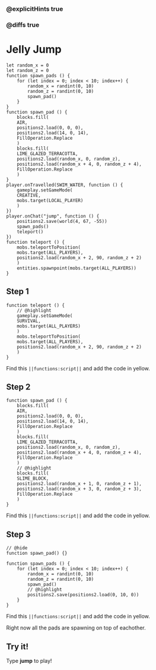 ### @explicitHints true

### @diffs true

# Jelly Jump



```template
let random_x = 0
let random_z = 0
function spawn_pads () {
    for (let index = 0; index < 10; index++) {
        random_x = randint(0, 10)
        random_z = randint(0, 10)
        spawn_pad()
    }
}
function spawn_pad () {
    blocks.fill(
    AIR,
    positions2.load(0, 0, 0),
    positions2.load(14, 0, 14),
    FillOperation.Replace
    )
    blocks.fill(
    LIME_GLAZED_TERRACOTTA,
    positions2.load(random_x, 0, random_z),
    positions2.load(random_x + 4, 0, random_z + 4),
    FillOperation.Replace
    )
}
player.onTravelled(SWIM_WATER, function () {
    gameplay.setGameMode(
    CREATIVE,
    mobs.target(LOCAL_PLAYER)
    )
})
player.onChat("jump", function () {
    positions2.save(world(4, 67, -55))
    spawn_pads()
    teleport()
})
function teleport () {
    mobs.teleportToPosition(
    mobs.target(ALL_PLAYERS),
    positions2.load(random_x + 2, 90, random_z + 2)
    )
    entities.spawnpoint(mobs.target(ALL_PLAYERS))
}
```

## Step 1

```blocks
function teleport () {
    // @highlight
    gameplay.setGameMode(
    SURVIVAL,
    mobs.target(ALL_PLAYERS)
    )
    mobs.teleportToPosition(
    mobs.target(ALL_PLAYERS),
    positions2.load(random_x + 2, 90, random_z + 2)
    )
}
```

Find this ``||functions:script||`` and add the code in yellow.

## Step 2

```blocks
function spawn_pad () {
    blocks.fill(
    AIR,
    positions2.load(0, 0, 0),
    positions2.load(14, 0, 14),
    FillOperation.Replace
    )
    blocks.fill(
    LIME_GLAZED_TERRACOTTA,
    positions2.load(random_x, 0, random_z),
    positions2.load(random_x + 4, 0, random_z + 4),
    FillOperation.Replace
    )
    // @highlight
    blocks.fill(
    SLIME_BLOCK,
    positions2.load(random_x + 1, 0, random_z + 1),
    positions2.load(random_x + 3, 0, random_z + 3),
    FillOperation.Replace
    )
}
```

Find this ``||functions:script||`` and add the code in yellow.

## Step 3

```blocks
// @hide
function spawn_pad() {}

function spawn_pads () {
    for (let index = 0; index < 10; index++) {
        random_x = randint(0, 10)
        random_z = randint(0, 10)
        spawn_pad()
        // @highlight
        positions2.save(positions2.load(0, 10, 0))
    }
}
```

Find this ``||functions:script||`` and add the code in yellow. 

Right now all the pads are spawning on top of eachother. 

## Try it!

Type **jump** to play!